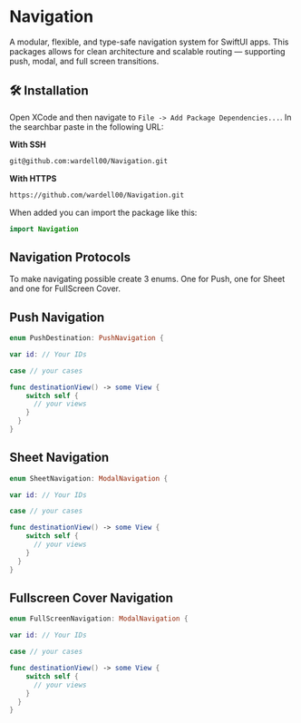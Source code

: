 # Navigation

A modular, flexible, and type-safe navigation system for SwiftUI apps.
This packages allows for clean architecture and scalable routing — supporting push, modal, and full screen transitions.


## 🛠 Installation

Open XCode and then navigate to `File -> Add Package Dependencies...`.
In the searchbar paste in the following URL:

**With SSH**
```bash
git@github.com:wardell00/Navigation.git
```

**With HTTPS**
```bash
https://github.com/wardell00/Navigation.git
```

When added you can import the package like this:
```swift
import Navigation
```

## Navigation Protocols

To make navigating possible create 3 enums. One for Push, one for Sheet and 
one for FullScreen Cover.

## Push Navigation

```swift
enum PushDestination: PushNavigation {

var id: // Your IDs

case // your cases

func destinationView() -> some View {
    switch self {
      // your views
    }
  }
}
```

## Sheet Navigation

```swift
enum SheetNavigation: ModalNavigation {

var id: // Your IDs

case // your cases

func destinationView() -> some View {
    switch self {
      // your views
    }
  }
}
```

## Fullscreen Cover Navigation

```swift
enum FullScreenNavigation: ModalNavigation {

var id: // Your IDs

case // your cases

func destinationView() -> some View {
    switch self {
      // your views
    }
  }
}
```
